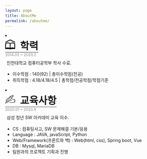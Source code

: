 ```yaml
---
layout: page
title: AboutMe
permalink: /aboutme/
---
```


<div>
    <div class="post-list">
        <li>
            <div class="c-title">
                <img class="c-logo" src="/assets/css/img/icons8-school-26.png" alt>학력
            </div>
            <div class="c-period">
                2014.03 ~ 2020.2
            </div>
            <div class="c-div">
                 인천대학교 컴퓨터공학부 학사 수료.
            </div>
            <div class="c-contents">
                <ul>
                    <li class="c-li-exept">이수학점 : 140(92)  |  총이수학점(전공)</li>
                    <li class="c-li-exept">취득학점 : 4.18/4.18/4.5  |  총학점/전공학점/학점기준</li>
                </ul>
            </div>
        </li>
          <li>
            <div class="c-title">
                <img class="c-logo" src="/assets/css/img/icons8-hand-with-pen-64.png" alt>교육사항
            </div>
            <div class="c-period">
                2020.01 ~ 2020.9
            </div>
            <div class="c-div">
                 삼성 청년 SW 아카데미 교육 이수.
            </div>
            <div class="c-contents">
                <ul>
                    <li class="c-li-exept">CS : 컴퓨팅사고, SW 문제해결 기본/응용</li>
                    <li class="c-li-exept">Language : JAVA, javaScript, Python </li>
                    <li class="c-li-exept">Web/Framework(프론트와 백) : Web(html, css), Spring boot, Vue</li>
                    <li class="c-li-exept">DB : Mysql, MariaDB </li>
                    <li class="c-li-exept">팀원과의 프로젝트 기획과 진행</li>
                </ul>
            </div>
        </li>
    </div>

<style>
.c-logo{
    min-width: 10px;
    min-height: 10px;
    width: 2rem;
    height: 2rem;
    margin-top: -0.4rem;
    margin-right: 1rem;
}

.c-title{
    font-size: 2rem;
    width:fit-content;
    font-weight: bold;
    border-bottom: 1px solid;
}

.c-period{
    font-size: 0.75rem;
    color: #00000077;
}

.c-div{
    padding-top : 0.5%;
    padding-bottom :0.5%;
    margin : 1%;
}

.c-li-exept{
    
}
</style>